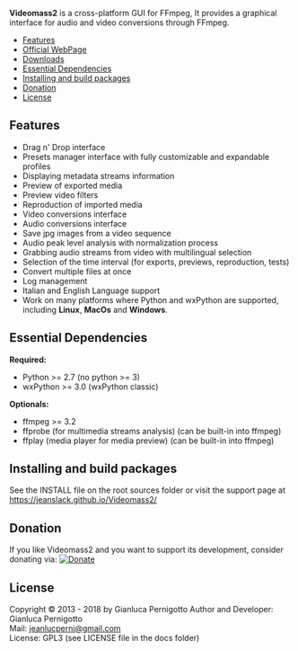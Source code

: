 **Videomass2** is a cross-platform GUI for FFmpeg, It provides a graphical 
interface for audio and video conversions through FFmpeg.

* [Features](#features)
* [Official WebPage](http://jeanslack.github.io/Videomass2)
* [Downloads](https://github.com/jeanslack/Videomass2/releases)
* [Essential Dependencies](#essential-dependencies)
* [Installing and build packages](#installing-and-build-packages)
* [Donation](#donation)
* [License](#license)

## Features

- Drag n' Drop interface   
- Presets manager interface with fully customizable and expandable profiles  
- Displaying metadata streams information 
- Preview of exported media
- Preview video filters
- Reproduction of imported media
- Video conversions interface 
- Audio conversions interface
- Save jpg images from a video sequence
- Audio peak level analysis with normalization process   
- Grabbing audio streams from video with multilingual selection  
- Selection of the time interval (for exports, previews, reproduction, tests)
- Convert multiple files at once 
- Log management
- Italian and English Language support
- Work on many platforms where Python and wxPython are supported, 
  including **Linux**, **MacOs** and **Windows**. 

## Essential Dependencies

**Required:**
- Python >= 2.7 (no python >= 3)   
- wxPython >= 3.0 (wxPython classic)

**Optionals:**
- ffmpeg >= 3.2
- ffprobe (for multimedia streams analysis) (can be built-in into ffmpeg)
- ffplay (media player for media preview) (can be built-in into ffmpeg)

## Installing and build packages
See the INSTALL file on the root sources folder or visit the support page
at <https://jeanslack.github.io/Videomass2/>

## Donation

If you like Videomass2 and you want to support its development, consider donating via:
[![Donate](https://img.shields.io/badge/Donate-PayPal-green.svg)](https://www.paypal.com/cgi-bin/webscr?cmd=_s-xclick&hosted_button_id=UKYM7S5U542SJ)

## License

Copyright © 2013 - 2018 by Gianluca Pernigotto
Author and Developer: Gianluca Pernigotto   
Mail: <jeanlucperni@gmail.com>   
License: GPL3 (see LICENSE file in the docs folder)
